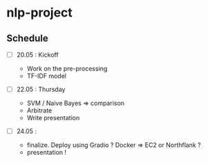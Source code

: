 # nlp-project


## Schedule

- [ ] 20.05 : Kickoff
  - Work on the pre-processing 
  - TF-IDF model

- [ ] 22.05 : Thursday
  - SVM / Naive Bayes => comparison
  - Arbitrate
  - Write presentation

- [ ] 24.05 :
  - finalize. Deploy using Gradio ? Docker => EC2 or Northflank ? 
  - presentation ! 


